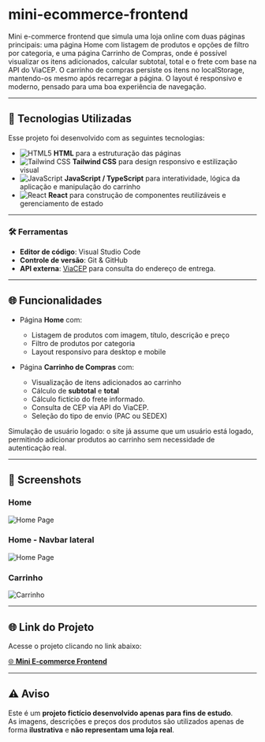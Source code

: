 # mini-ecommerce-frontend
Mini e-commerce frontend que simula uma loja online com duas páginas principais: uma página Home com listagem de produtos e opções de filtro por categoria, e uma página Carrinho de Compras, onde é possível visualizar os itens adicionados, calcular subtotal, total e o frete com base na API do ViaCEP. O carrinho de compras persiste os itens no localStorage, mantendo-os mesmo após recarregar a página. O layout é responsivo e moderno, pensado para uma boa experiência de navegação.

---

## 🚀 Tecnologias Utilizadas

Esse projeto foi desenvolvido com as seguintes tecnologias:

- ![HTML5](https://img.shields.io/badge/HTML5-%23E34F26.svg?style=flat-square&logo=html5&logoColor=white) **HTML** para a estruturação das páginas  
- ![Tailwind CSS](https://img.shields.io/badge/Tailwind_CSS-%2338B2AC.svg?style=flat-square&logo=tailwind-css&logoColor=white) **Tailwind CSS** para design responsivo e estilização visual  
- ![JavaScript](https://img.shields.io/badge/JavaScript-%23F7DF1E.svg?style=flat-square&logo=javascript&logoColor=white) **JavaScript / TypeScript** para interatividade, lógica da aplicação e manipulação do carrinho  
- ![React](https://img.shields.io/badge/React-%2320232a.svg?style=flat-square&logo=react&logoColor=%2361DAFB) **React** para construção de componentes reutilizáveis e gerenciamento de estado

---

### 🛠️ Ferramentas

- **Editor de código**: Visual Studio Code  
- **Controle de versão**: Git & GitHub  
- **API externa**: [ViaCEP](https://viacep.com.br/) para consulta do endereço de entrega.

---

## 🌐 Funcionalidades

- Página **Home** com:
  - Listagem de produtos com imagem, título, descrição e preço  
  - Filtro de produtos por categoria  
  - Layout responsivo para desktop e mobile  

- Página **Carrinho de Compras** com:
  - Visualização de itens adicionados ao carrinho  
  - Cálculo de **subtotal** e **total**
  - Cálculo fictício do frete informado. 
  - Consulta de CEP via API do ViaCEP.
  - Seleção do tipo de envio (PAC ou SEDEX)

Simulação de usuário logado: o site já assume que um usuário está logado, permitindo adicionar produtos ao carrinho sem necessidade de autenticação real.

---

## 📸 Screenshots

### Home
![Home Page](https://i.imgur.com/eRbq8YP.png)

### Home - Navbar lateral
![Home Page](https://i.imgur.com/i5V15Jk.png)

### Carrinho
![Carrinho](https://i.imgur.com/6fHjOel.png)

---

## 🌐 Link do Projeto

Acesse o projeto clicando no link abaixo:

[🌐 **Mini E-commerce Frontend**](https://mini-ecommerce-frontend-three.vercel.app/)

--- 

## ⚠️ Aviso

Este é um **projeto fictício desenvolvido apenas para fins de estudo**.  
As imagens, descrições e preços dos produtos são utilizados apenas de forma **ilustrativa** e **não representam uma loja real**.
